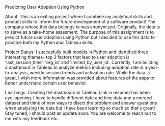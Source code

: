 Predicting User Adoption Using Python 

About: This is an exiting project where I combine my analytical skills and product skills to inform the future development of a software product! The company whose this data belongs to  was anonymized. Originally, the data is to serve as a take-home assesment. The purpose of this assignment is to predict future user adoption using Python but I decided to use this data to practice both my Python and Tableau skills. 

Project Status: I succesfully built models in Python and identified three interesting themes- top 3 factors that lead to user adoption is 
'last_session_time', 'org_id' and 'invited_by_user_id'. Currently, I am building a dashboard in Tableau to analyze metrics including adoption rate in a year-to-analysis, weekly session trends and activation rate. 
While the data is great, I wish more information was provided about features of the apps to better understand certain user behavior. 

Learnings: Creating the dashboard in Tableau (link in resume) has been eye-opening. I have to handle different date and time data and a merged dataset and think of new ways to disect the problem and answer questions when analyzing the data but I have been learning so much so that's great! Stay tuned, I should post an update soon. You are welcome to reach out to me with any feedback etc. 
